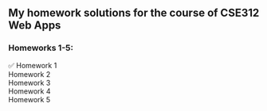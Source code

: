 ## My homework solutions for the course of CSE312 Web Apps
  
### Homeworks 1-5:
✅ Homework 1 \
Homework 2 \
Homework 3 \
Homework 4 \
Homework 5
